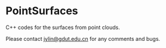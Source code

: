 # PointSurfaces
C++ codes for the surfaces from point clouds.

Please contact jylin@gdut.edu.cn for any comments and bugs.
